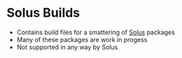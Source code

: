 # Solus Builds

- Contains build files for a smattering of [Solus](https://getsol.us/) packages
- Many of these packages are work in progess
- Not supported in any way by Solus
